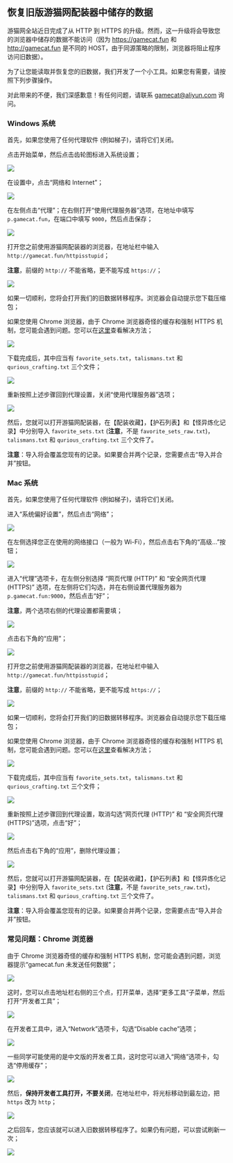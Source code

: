 ## 恢复旧版游猫网配装器中储存的数据

游猫网全站近日完成了从 HTTP 到 HTTPS 的升级。然而，这一升级将会导致您的浏览器中储存的数据不能访问（因为 https://gamecat.fun 和 http://gamecat.fun 是不同的 HOST，由于同源策略的限制，浏览器将阻止程序访问旧数据）。

为了让您能读取并恢复您的旧数据，我们开发了一个小工具。如果您有需要，请按照下列步骤操作。

对此带来的不便，我们深感歉意！有任何问题，请联系 gamecat@aliyun.com 询问。

### Windows 系统

首先，如果您使用了任何代理软件 (例如梯子)，请将它们关闭。

点击开始菜单，然后点击齿轮图标进入系统设置；

![](https://raw.githubusercontent.com/applepi-icpc/qurious-filling-introduction/master/images/win1.jpg)

在设置中，点击“网络和 Internet”；

![](https://raw.githubusercontent.com/applepi-icpc/qurious-filling-introduction/master/images/win2.jpg)

在左侧点击“代理”；在右侧打开“使用代理服务器”选项，在地址中填写 `p.gamecat.fun`，在端口中填写 `9000`，然后点击保存；

![](https://raw.githubusercontent.com/applepi-icpc/qurious-filling-introduction/master/images/win3.jpg)

打开您之前使用游猫网配装器的浏览器，在地址栏中输入 `http://gamecat.fun/httpisstupid`；

**注意**，前缀的 `http://` 不能省略，更不能写成 `https://`；

![](https://raw.githubusercontent.com/applepi-icpc/qurious-filling-introduction/master/images/win4.jpg)

如果一切顺利，您将会打开我们的旧数据转移程序。浏览器会自动提示您下载压缩包；

如果您使用 Chrome 浏览器，由于 Chrome 浏览器奇怪的缓存和强制 HTTPS 机制，您可能会遇到问题。您可以在[这里](#常见问题chrome-浏览器)查看解决方法；

![](https://raw.githubusercontent.com/applepi-icpc/qurious-filling-introduction/master/images/win5.jpg)

下载完成后，其中应当有 `favorite_sets.txt`，`talismans.txt` 和 `qurious_crafting.txt` 三个文件；

![](https://raw.githubusercontent.com/applepi-icpc/qurious-filling-introduction/master/images/win6.jpg)

重新按照上述步骤回到代理设置，关闭“使用代理服务器”选项；

![](https://raw.githubusercontent.com/applepi-icpc/qurious-filling-introduction/master/images/win7.jpg)

然后，您就可以打开游猫网配装器，在【配装收藏】，【护石列表】和【怪异炼化记录】中分别导入 `favorite_sets.txt` (**注意**，不是 `favorite_sets_raw.txt`)，`talismans.txt` 和 `qurious_crafting.txt` 三个文件了。

**注意**：导入将会覆盖您现有的记录。如果要合并两个记录，您需要点击“导入并合并”按钮。

### Mac 系统

首先，如果您使用了任何代理软件 (例如梯子)，请将它们关闭。

进入“系统偏好设置”，然后点击“网络”；

![](https://raw.githubusercontent.com/applepi-icpc/qurious-filling-introduction/master/images/mac1.jpg)

在左侧选择您正在使用的网络接口（一般为 Wi-Fi），然后点击右下角的“高级…”按钮；

![](https://raw.githubusercontent.com/applepi-icpc/qurious-filling-introduction/master/images/mac2a.jpg)

进入“代理”选项卡，在左侧分别选择 “网页代理 (HTTP)” 和 “安全网页代理 (HTTPS)” 选项，在左侧将它们勾选，并在右侧设置代理服务器为 `p.gamecat.fun:9000`，然后点击“好”；

**注意**，两个选项右侧的代理设置都需要填；

![](https://raw.githubusercontent.com/applepi-icpc/qurious-filling-introduction/master/images/mac3.jpg)

点击右下角的“应用”；

![](https://raw.githubusercontent.com/applepi-icpc/qurious-filling-introduction/master/images/mac4.jpg)

打开您之前使用游猫网配装器的浏览器，在地址栏中输入 `http://gamecat.fun/httpisstupid`；

**注意**，前缀的 `http://` 不能省略，更不能写成 `https://`；

![](https://raw.githubusercontent.com/applepi-icpc/qurious-filling-introduction/master/images/mac5.jpg)

如果一切顺利，您将会打开我们的旧数据转移程序。浏览器会自动提示您下载压缩包；

如果您使用 Chrome 浏览器，由于 Chrome 浏览器奇怪的缓存和强制 HTTPS 机制，您可能会遇到问题。您可以在[这里](#常见问题chrome-浏览器)查看解决方法；

![](https://raw.githubusercontent.com/applepi-icpc/qurious-filling-introduction/master/images/mac6.jpg)

下载完成后，其中应当有 `favorite_sets.txt`，`talismans.txt` 和 `qurious_crafting.txt` 三个文件；

![](https://raw.githubusercontent.com/applepi-icpc/qurious-filling-introduction/master/images/mac7.jpg)

重新按照上述步骤回到代理设置，取消勾选“网页代理 (HTTP)” 和 “安全网页代理 (HTTPS)”选项，点击“好”；

![](https://raw.githubusercontent.com/applepi-icpc/qurious-filling-introduction/master/images/mac8.jpg)

然后点击右下角的“应用”，删除代理设置；

![](https://raw.githubusercontent.com/applepi-icpc/qurious-filling-introduction/master/images/mac4.jpg)

然后，您就可以打开游猫网配装器，在【配装收藏】，【护石列表】和【怪异炼化记录】中分别导入 `favorite_sets.txt` (**注意**，不是 `favorite_sets_raw.txt`)，`talismans.txt` 和 `qurious_crafting.txt` 三个文件了。

**注意**：导入将会覆盖您现有的记录。如果要合并两个记录，您需要点击“导入并合并”按钮。

### 常见问题：Chrome 浏览器

由于 Chrome 浏览器奇怪的缓存和强制 HTTPS 机制，您可能会遇到问题，浏览器提示“gamecat.fun 未发送任何数据”；

![](https://raw.githubusercontent.com/applepi-icpc/qurious-filling-introduction/master/images/chrome1.jpg)

这时，您可以点击地址栏右侧的三个点，打开菜单，选择“更多工具”子菜单，然后打开“开发者工具”；

![](https://raw.githubusercontent.com/applepi-icpc/qurious-filling-introduction/master/images/chrome2.jpg)

在开发者工具中，进入“Network”选项卡，勾选“Disable cache”选项；

![](https://raw.githubusercontent.com/applepi-icpc/qurious-filling-introduction/master/images/chrome3.jpg)

一些同学可能使用的是中文版的开发者工具，这时您可以进入“网络”选项卡，勾选“停用缓存”；

![](https://raw.githubusercontent.com/applepi-icpc/qurious-filling-introduction/master/images/chrome4.jpg)

然后，**保持开发者工具打开，不要关闭**，在地址栏中，将光标移动到最左边，把 `https` 改为 `http`；

![](https://raw.githubusercontent.com/applepi-icpc/qurious-filling-introduction/master/images/chrome5.jpg)

之后回车，您应该就可以进入旧数据转移程序了。如果仍有问题，可以尝试刷新一次；

![](https://raw.githubusercontent.com/applepi-icpc/qurious-filling-introduction/master/images/chrome6.jpg)

